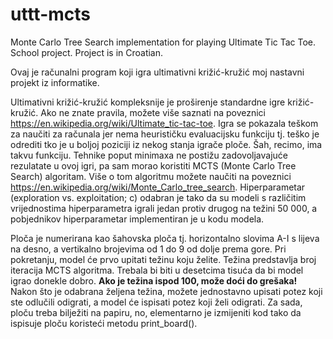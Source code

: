 # uttt-mcts
Monte Carlo Tree Search implementation for playing Ultimate Tic Tac Toe. School project. Project is in Croatian.

Ovaj je računalni program koji igra ultimativni križić-kružić moj nastavni projekt iz informatike.

Ultimativni križić-kružić kompleksnije je proširenje standardne igre križić-kružić. Ako ne znate pravila, možete više saznati na poveznici https://en.wikipedia.org/wiki/Ultimate_tic-tac-toe. Igra se pokazala teškom za naučiti za računala jer nema heurističku evaluacijsku funkciju tj. teško je odrediti tko je u boljoj poziciji iz nekog stanja igrače ploče. Šah, recimo, ima takvu funkciju. Tehnike poput minimaxa ne postižu zadovoljavajuće rezulatate u ovoj igri, pa sam morao koristiti MCTS (Monte Carlo Tree Search) algoritam. Više o tom algoritmu možete naučiti na poveznici https://en.wikipedia.org/wiki/Monte_Carlo_tree_search. Hiperparametar (exploration vs. exploitation; c) odabran je tako da su modeli s različitim vrijednostima hiperparametra igrali jedan protiv drugog na težini 50 000, a pobjednikov hiperparametar implementiran je u kodu modela.

Ploča je numerirana kao šahovska ploča tj. horizontalno slovima A-I s lijeva na desno, a vertikalno brojevima od 1 do 9 od dolje prema gore. Pri pokretanju, model će prvo upitati težinu koju želite. Težina predstavlja broj iteracija MCTS algoritma. Trebala bi biti u desetcima tisuća da bi model igrao donekle dobro. 
**Ako je težina ispod 100, može doći do grešaka!**
Nakon što je odabrana željena težina, možete jednostavno upisati potez koji ste odlučili odigrati, a model će ispisati potez koji želi odigrati. Za sada, ploču treba bilježiti na papiru, no, elementarno je izmijeniti kod tako da ispisuje ploču koristeći metodu print_board(). 
